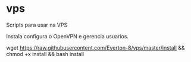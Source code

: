 # vps
Scripts para usar na VPS

Instala configura o OpenVPN e gerencia usuarios.

wget https://raw.githubusercontent.com/Everton-8/vps/master/install && chmod +x install && bash install
